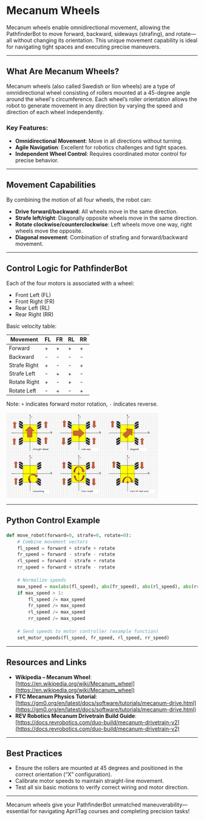 # Mecanum Wheels

Mecanum wheels enable omnidirectional movement, allowing the PathfinderBot to move forward, backward, sideways (strafing), and rotate—all without changing its orientation. This unique movement capability is ideal for navigating tight spaces and executing precise maneuvers.

---

## What Are Mecanum Wheels?

Mecanum wheels (also called Swedish or Ilon wheels) are a type of omnidirectional wheel consisting of rollers mounted at a 45-degree angle around the wheel's circumference. Each wheel’s roller orientation allows the robot to generate movement in any direction by varying the speed and direction of each wheel independently.

### Key Features:
* **Omnidirectional Movement**: Move in all directions without turning.
* **Agile Navigation**: Excellent for robotics challenges and tight spaces.
* **Independent Wheel Control**: Requires coordinated motor control for precise behavior.

---

## Movement Capabilities

By combining the motion of all four wheels, the robot can:
* **Drive forward/backward**: All wheels move in the same direction.
* **Strafe left/right**: Diagonally opposite wheels move in the same direction.
* **Rotate clockwise/counterclockwise**: Left wheels move one way, right wheels move the opposite.
* **Diagonal movement**: Combination of strafing and forward/backward movement.

---

## Control Logic for PathfinderBot

Each of the four motors is associated with a wheel:
* Front Left (FL)
* Front Right (FR)
* Rear Left (RL)
* Rear Right (RR)

Basic velocity table:

| Movement     | FL | FR | RL | RR |
| ------------ | -- | -- | -- | -- |
| Forward      | +  | +  | +  | +  |
| Backward     | -  | -  | -  | -  |
| Strafe Right | +  | -  | -  | +  |
| Strafe Left  | -  | +  | +  | -  |
| Rotate Right | +  | -  | +  | -  |
| Rotate Left  | -  | +  | -  | +  |

Note: `+` indicates forward motor rotation, `-` indicates reverse.


<img src="/zzimages/MecanumImage.jpg" width="400" > 

---

## Python Control Example

```python
def move_robot(forward=0, strafe=0, rotate=0):
    # Combine movement vectors
    fl_speed = forward + strafe + rotate
    fr_speed = forward - strafe - rotate
    rl_speed = forward - strafe + rotate
    rr_speed = forward + strafe - rotate

    # Normalize speeds
    max_speed = max(abs(fl_speed), abs(fr_speed), abs(rl_speed), abs(rr_speed))
    if max_speed > 1:
        fl_speed /= max_speed
        fr_speed /= max_speed
        rl_speed /= max_speed
        rr_speed /= max_speed

    # Send speeds to motor controller (example function)
    set_motor_speeds(fl_speed, fr_speed, rl_speed, rr_speed)
```

---

## Resources and Links

* **Wikipedia – Mecanum Wheel**: [https://en.wikipedia.org/wiki/Mecanum_wheel](https://en.wikipedia.org/wiki/Mecanum_wheel)
* **FTC Mecanum Physics Tutorial**: [https://gm0.org/en/latest/docs/software/tutorials/mecanum-drive.html](https://gm0.org/en/latest/docs/software/tutorials/mecanum-drive.html)
* **REV Robotics Mecanum Drivetrain Build Guide**: [https://docs.revrobotics.com/duo-build/mecanum-drivetrain-v2](https://docs.revrobotics.com/duo-build/mecanum-drivetrain-v2)

---

## Best Practices

* Ensure the rollers are mounted at 45 degrees and positioned in the correct orientation (“X” configuration).
* Calibrate motor speeds to maintain straight-line movement.
* Test all six basic motions to verify correct wiring and motor direction.

---

Mecanum wheels give your PathfinderBot unmatched maneuverability—essential for navigating AprilTag courses and completing precision tasks!



